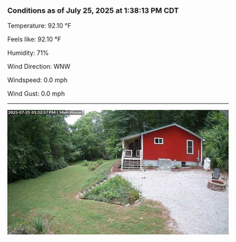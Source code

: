 ### Conditions as of July 25, 2025 at 1:38:13 PM CDT 

Temperature: 92.10 &deg;F

Feels like: 92.10 &deg;F

Humidity: 71%

Wind Direction: WNW

Windspeed: 0.0 mph

Wind Gust: 0.0 mph

---

<img src="./images/latest.jpeg"/>

